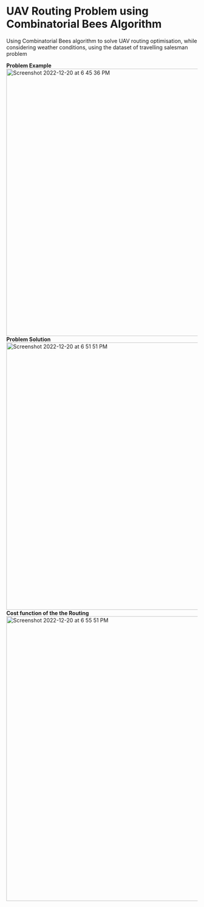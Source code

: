 # UAV Routing Problem using Combinatorial Bees Algorithm

Using Combinatorial Bees algorithm to solve UAV routing optimisation, while considering weather conditions, using the dataset of travelling salesman problem

**Problem Example**
<img width="705" alt="Screenshot 2022-12-20 at 6 45 36 PM" src="https://user-images.githubusercontent.com/90036648/208678665-6e0d4441-03a1-4163-9285-dcdac31e4abf.png">
**Problem Solution**
<img width="705" alt="Screenshot 2022-12-20 at 6 51 51 PM" src="https://user-images.githubusercontent.com/90036648/208678629-8bd847d1-ea1e-4659-a2c0-554485f4ef2d.png">
**Cost function of the the Routing**
<img width="751" alt="Screenshot 2022-12-20 at 6 55 51 PM" src="https://user-images.githubusercontent.com/90036648/208678587-8462c62e-9a4f-4d1b-b546-98192f07621a.png">
